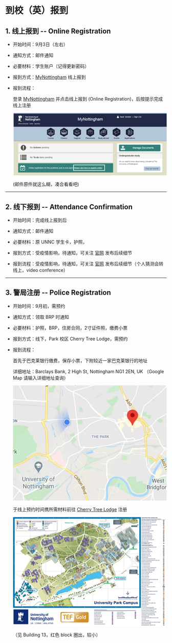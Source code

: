 <!-- 
Author:     Kejia Wu
Version:    1.1
Email:      kobenorriswu@gmail.com
-->

# 到校（英）报到

## 1. 线上报到 -- Online Registration

* 开始时间：9月3日（左右）

* 通知方式：邮件通知

* 必要材料：学生账户（记得更新密码）

* 报到方式：[MyNottingham](https://mynottingham.nottingham.ac.uk) 线上报到

* 报到流程：

    登录 [MyNottingham](https://mynottingham.nottingham.ac.uk) 并点击线上报到 (Online Registration)，后按提示完成线上注册

    ![avatar](./image/online-registration-process.png)

    (邮件原件就这么糊，凑合看看吧)

----

## 2. 线下报到 -- Attendance Confirmation

* 开始时间：完成线上报到后

* 通知方式：邮件通知

* 必要材料：原 UNNC 学生卡，护照，

* 报到方式：受疫情影响，待通知，可关注 [官网](https://www.nottingham.ac.uk/studentservices/servicedetails/registration/attendance-confirmation.aspx) 发布后续细节

* 报到流程：受疫情影响，待通知，可关注 [官网](https://www.nottingham.ac.uk/studentservices/servicedetails/registration/attendance-confirmation.aspx) 发布后续细节（个人猜测会转线上，video conference）

----

## 3. 警局注册 -- Police Registration

* 开始时间：9月初，需预约

* 通知方式：领取 BRP 时通知

* 必要材料：护照，BRP，住房合同，2寸证件照，缴费小票

* 报到方式：线下，Park 校区 Cherry Tree Lodge，需预约

* 报到流程：

    首先于巴克莱银行缴费，保存小票，下附较近一家巴克莱银行的地址
    
    详细地址：Barclays Bank, 2 High St, Nottingham NG1 2EN, UK （Google Map 请输入详细地址查询）

    ![avatar](./image/barclays-bank-location.jpg)
    
    于线上预约时间携所需材料前往 [Cherry Tree Lodge](https://www.nottingham.ac.uk/currentstudents/international-students/index.aspx) 注册

    ![avatar](./image/park-campus-map.jpg)

    （见 Building 13，红色 block 圈出，较小）


